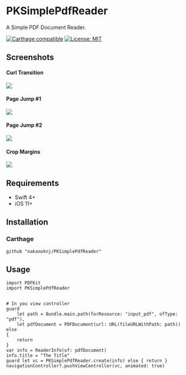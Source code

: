 # PKSimplePdfReader
A Simple PDF Document Reader.

[![Carthage compatible](https://img.shields.io/badge/Carthage-compatible-4BC51D.svg?style=flat)](https://github.com/Carthage/Carthage)
[![License: MIT](https://img.shields.io/badge/License-MIT-yellow.svg)](https://opensource.org/licenses/MIT)


## Screenshots
#### Curl Transition
<img src="https://github.com/nakanoknj/PKSimplePdfReader/blob/images/curl.gif">

#### Page Jump #1
<img src="https://github.com/nakanoknj/PKSimplePdfReader/blob/images/jump1.gif">

#### Page Jump #2
<img src="https://github.com/nakanoknj/PKSimplePdfReader/blob/images/jump2.gif">

#### Crop Margins
<img src="https://github.com/nakanoknj/PKSimplePdfReader/blob/images/crop.gif">

## Requirements
- Swift 4+
- iOS 11+

## Installation
### Carthage
```
github "nakanoknj/PKSimplePdfReader"
```

## Usage
```
import PDFKit
import PKSimplePdfReader


# In you view controller
guard
    let path = Bundle.main.path(forResource: "input_pdf", ofType: "pdf"),
    let pdfDocument = PDFDocument(url: URL(fileURLWithPath: path)) else
{
    return
}
var info = ReaderInfo(of: pdfDocument)
info.title = "The Title"
guard let vc = PKSimplePdfReader.create(info) else { return }
navigationController?.pushViewController(vc, animated: true)
```
